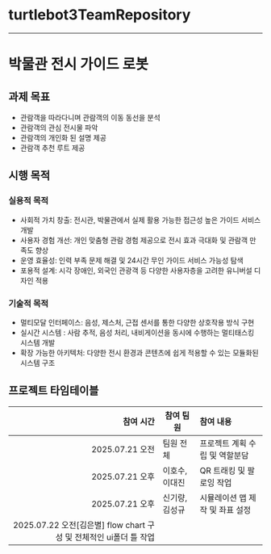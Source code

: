 # turtlebot3TeamRepository
----
# 박물관 전시 가이드 로봇


## 과제 목표

- 관람객을 따라다니며 관람객의 이동 동선을 분석
- 관람객의 관심 전시물 파악
- 관람객의 개인화 된 설명 제공
- 관람객 추천 루트 제공


## 시행 목적


### 실용적 목적

- 사회적 가치 창출: 전시관, 박물관에서 실제 활용 가능한 접근성 높은 가이드 서비스 개발
- 사용자 경험 개선: 개인 맞춤형 관람 경험 제공으로 전시 효과 극대화 및 관람객 만족도 향상
- 운영 효율성: 인력 부족 문제 해결 및 24시간 무인 가이드 서비스 가능성 탐색
- 포용적 설계: 시각 장애인, 외국인 관광객 등 다양한 사용자층을 고려한 유니버설 디자인 적용

### 기술적 목적
- 멀티모달 인터페이스: 음성, 제스처, 근접 센서를 통한 다양한 상호작용 방식 구현
- 실시간 시스템 : 사람 추적, 음성 처리, 내비게이션을 동시에 수행하는 멀티태스킹 시스템 개발
- 확장 가능한 아키텍처: 다양한 전시 환경과 콘텐츠에 쉽게 적용할 수 있는 모듈화된 시스템 구조


## 프로젝트 타임테이블
|참여 시간|참여 팀원|참여 내용|
|-------:|-------|:------------------|
|2025.07.21 오전|팀원 전체|프로젝트 계획 수립 및 역할분담|
|2025.07.21 오후|이호수, 이대진|QR 트래킹 및 팔로잉 작업|
|2025.07.21 오후|신기량, 김성규|시뮬레이션 맵 제작 및 좌표 설정|
|2025.07.22 오전[김은별] flow chart 구성 및 전체적인 ui폴더 틀 작업|
